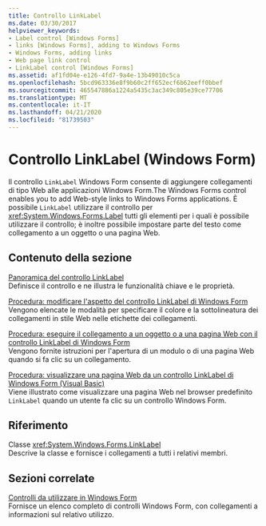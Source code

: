 ```yaml
---
title: Controllo LinkLabel
ms.date: 03/30/2017
helpviewer_keywords:
- Label control [Windows Forms]
- links [Windows Forms], adding to Windows Forms
- Windows Forms, adding links
- Web page link control
- LinkLabel control [Windows Forms]
ms.assetid: af1fd04e-e126-4fd7-9a4e-13b49010c5ca
ms.openlocfilehash: 5bcd963336e8f9b60c2ff652ecf6b62eeff0bbef
ms.sourcegitcommit: 465547886a1224a5435c3ac349c805e39ce77706
ms.translationtype: MT
ms.contentlocale: it-IT
ms.lasthandoff: 04/21/2020
ms.locfileid: "81739503"
---
```

# <a name="linklabel-control-windows-forms"></a>Controllo LinkLabel (Windows Form)
Il controllo `LinkLabel` Windows Form consente di aggiungere collegamenti di tipo Web alle applicazioni Windows Form.The Windows Forms control enables you to add Web-style links to Windows Forms applications. È possibile `LinkLabel` utilizzare il controllo per <xref:System.Windows.Forms.Label> tutti gli elementi per i quali è possibile utilizzare il controllo; è inoltre possibile impostare parte del testo come collegamento a un oggetto o una pagina Web.  
  
## <a name="in-this-section"></a>Contenuto della sezione  
 [Panoramica del controllo LinkLabel](linklabel-control-overview-windows-forms.md)  
 Definisce il controllo e ne illustra le funzionalità chiave e le proprietà.  
  
 [Procedura: modificare l'aspetto del controllo LinkLabel di Windows Form](how-to-change-the-appearance-of-the-windows-forms-linklabel-control.md)  
 Vengono elencate le modalità per specificare il colore e la sottolineatura dei collegamenti in stile Web nelle etichette dei collegamenti.  
  
 [Procedura: eseguire il collegamento a un oggetto o a una pagina Web con il controllo LinkLabel di Windows Form](link-to-an-object-or-web-page-with-wf-linklabel-control.md)  
 Vengono fornite istruzioni per l'apertura di un modulo o di una pagina Web quando si fa clic su un collegamento.  
  
 [Procedura: visualizzare una pagina Web da un controllo LinkLabel di Windows Form (Visual Basic)](display-a-web-page-from-a-wf-linklabel-control-visual-basic.md)  
 Viene illustrato come visualizzare una pagina Web nel browser predefinito `LinkLabel` quando un utente fa clic su un controllo Windows Form.  
  
## <a name="reference"></a>Riferimento  
 Classe <xref:System.Windows.Forms.LinkLabel>  
 Descrive la classe e fornisce i collegamenti a tutti i relativi membri.  
  
## <a name="related-sections"></a>Sezioni correlate  
 [Controlli da utilizzare in Windows Form](controls-to-use-on-windows-forms.md)  
 Fornisce un elenco completo di controlli Windows Form, con collegamenti a informazioni sul relativo utilizzo.
